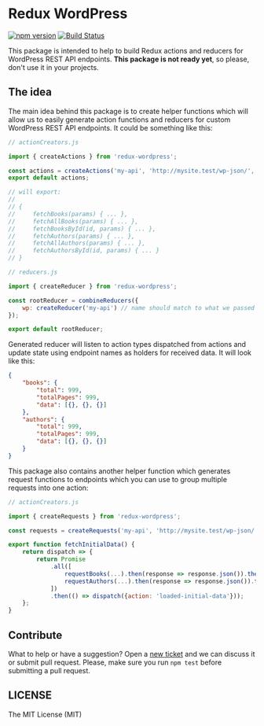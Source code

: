 # Redux WordPress

[![npm version](https://badge.fury.io/js/redux-wordpress.svg)](https://badge.fury.io/js/redux-wordpress) [![Build Status](https://travis-ci.org/eugene-manuilov/redux-wordpress.svg?branch=master)](https://travis-ci.org/eugene-manuilov/redux-wordpress)

This package is intended to help to build Redux actions and reducers for WordPress REST API endpoints. **This package is not ready yet**, so please, don't use it in your projects.

## The idea

The main idea behind this package is to create helper functions which will allow us to easily generate action functions and reducers for custom WordPress REST API endpoints. It could be something like this:

```js
// actionCreators.js

import { createActions } from 'redux-wordpress';

const actions = createActions('my-api', 'http://mysite.test/wp-json/', ['books', 'authors']);
export default actions;

// will export:
//
// {
//     fetchBooks(params) { ... },
//     fetchAllBooks(params) { ... },
//     fetchBooksById(id, params) { ... },
//     fetchAuthors(params) { ... },
//     fetchAllAuthors(params) { ... },
//     fetchAuthorsById(id, params) { ... }
// }
```

```js
// reducers.js

import { createReducer } from 'redux-wordpress';

const rootReducer = combineReducers({
    wp: createReducer('my-api') // name should match to what we passed to "createActions" function
});

export default rootReducer;
```

Generated reducer will listen to action types dispatched from actions and update state using endpoint names as holders for received data. It will look like this:

```json
{
    "books": {
        "total": 999,
        "totalPages": 999,
        "data": [{}, {}, {}]
    },
    "authors": {
        "total": 999,
        "totalPages": 999,
        "data": [{}, {}, {}]
    }
}
```

This package also contains another helper function which generates request functions to endpoints which you can use to group multiple requests into one action:

```js
// actionCreators.js

import { createRequests } from 'redux-wordpress';

const requests = createRequests('my-api', 'http://mysite.test/wp-json/', ['books', 'authors']);

export function fetchInitialData() {
    return dispatch => {
        return Promise
            .all([
                requestBooks(...).then(response => response.json()).then(data => dispatch({action: 'books', data})),
                requestAuthors(...).then(response => response.json()).then(data => dispatch({action: 'authors', data}))
            ])
            .then(() => dispatch({action: 'loaded-initial-data'}));
    };
}
```

## Contribute

What to help or have a suggestion? Open a [new ticket](https://github.com/eugene-manuilov/redux-wordpress/issues/new) and we can discuss it or submit pull request. Please, make sure you run `npm test` before submitting a pull request.

## LICENSE

The MIT License (MIT)